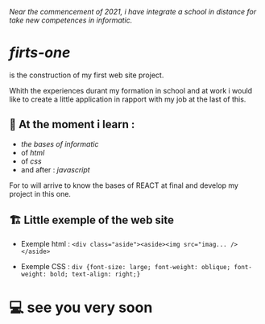 _Near the commencement of 2021, i have integrate a school in distance for take new competences in informatic._

*firts-one* 
===========

is the construction of my first web site project. 

Whith the experiences durant my formation in school and at work i would like to create a little application in rapport with my job at the last of this.

 👀 At the moment i learn :
---------------------------

* _the bases of informatic_ 
* of _html_
* of _css_
* and after : _javascript_ 

For to will arrive to know the bases of REACT at final and develop my project in this one.


🏗️ Little exemple of the web site
----------------------------------
* Exemple html : `<div class="aside"><aside><img src="imag... /></aside>`

* Exemple CSS : `div {font-size: large; font-weight: oblique; font-weight: bold; text-align: right;}`

💻 see you very soon 
====================

<!---
*tipio/first-one* is a ✨ special ✨ repository because its `README.md` (this file) appears on your GitHub profile.
You can click the Preview link to take a look at your changes.
--->
